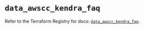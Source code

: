 # `data_awscc_kendra_faq`

Refer to the Terraform Registry for docs: [`data_awscc_kendra_faq`](https://registry.terraform.io/providers/hashicorp/awscc/0.70.0/docs/data-sources/kendra_faq).
